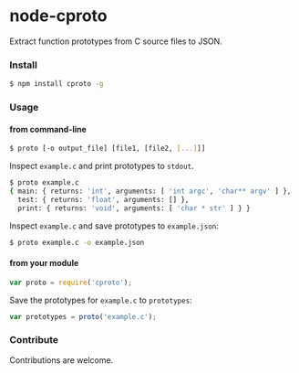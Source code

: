 # node-cproto

Extract function prototypes from C source files to JSON.

### Install

```bash
$ npm install cproto -g
```

### Usage

#### from command-line

```bash
$ proto [-o output_file] [file1, [file2, [...]]]
```

Inspect ```example.c``` and print prototypes to ```stdout```.

```bash
$ proto example.c
{ main: { returns: 'int', arguments: [ 'int argc', 'char** argv' ] },
  test: { returns: 'float', arguments: [] },
  print: { returns: 'void', arguments: [ 'char * str' ] } }
```

Inspect ```example.c``` and save prototypes to ```example.json```:

```bash
$ proto example.c -o example.json
```

#### from your module

```javascript
var proto = require('cproto');
```

Save the prototypes for ```example.c``` to ```prototypes```:

```javascript
var prototypes = proto('example.c');
```

### Contribute

Contributions are welcome.
